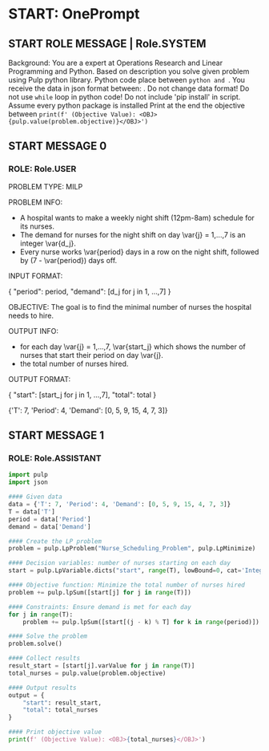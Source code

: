 # START: OnePrompt 
## START ROLE MESSAGE | Role.SYSTEM 
Background: You are a expert at Operations Research and Linear Programming and Python. Based on description you solve given problem using Pulp python library. Python code place between ```python and ```. You receive the data in json format between: <DATA></DATA>. Do not change data format! Do not use `while` loop in python code! Do not include 'pip install' in script. Assume every python package is installed Print at the end the objective between <OBJ></OBJ> `print(f' (Objective Value): <OBJ>{pulp.value(problem.objective)}</OBJ>')`  
## START MESSAGE 0 
### ROLE: Role.USER
<DESCRIPTION>
PROBLEM TYPE: MILP

PROBLEM INFO: 
- A hospital wants to make a weekly night shift (12pm-8am) schedule for its nurses. 
- The demand for nurses for the night shift on day \var{j} = 1,...,7 is an integer \var{d_j}. 
- Every nurse works \var{period} days in a row on the night shift, followed by (7 - \var{period}) days off.


INPUT FORMAT: 

{
    "period": period,
    "demand": [d_j for j in 1, ...,7]
}

OBJECTIVE: The goal is to find the minimal number of nurses the hospital needs to hire. 

OUTPUT INFO: 

- for each day \var{j} = 1,...,7, \var{start_j} which shows the number of nurses that start their period on day \var{j}.
- the total number of nurses hired.

OUTPUT FORMAT:

{
    "start": [start_j for j in 1, ...,7],
    "total": total
}


</DESCRIPTION>
<DATA>
{'T': 7, 'Period': 4, 'Demand': [0, 5, 9, 15, 4, 7, 3]}</DATA>


## START MESSAGE 1 
### ROLE: Role.ASSISTANT
```python
import pulp
import json

#### Given data
data = {'T': 7, 'Period': 4, 'Demand': [0, 5, 9, 15, 4, 7, 3]}
T = data['T']
period = data['Period']
demand = data['Demand']

#### Create the LP problem
problem = pulp.LpProblem("Nurse_Scheduling_Problem", pulp.LpMinimize)

#### Decision variables: number of nurses starting on each day
start = pulp.LpVariable.dicts("start", range(T), lowBound=0, cat='Integer')

#### Objective function: Minimize the total number of nurses hired
problem += pulp.lpSum([start[j] for j in range(T)])

#### Constraints: Ensure demand is met for each day
for j in range(T):
    problem += pulp.lpSum([start[(j - k) % T] for k in range(period)]) >= demand[j]

#### Solve the problem
problem.solve()

#### Collect results
result_start = [start[j].varValue for j in range(T)]
total_nurses = pulp.value(problem.objective)

#### Output results
output = {
    "start": result_start,
    "total": total_nurses
}

#### Print objective value
print(f' (Objective Value): <OBJ>{total_nurses}</OBJ>')
```

